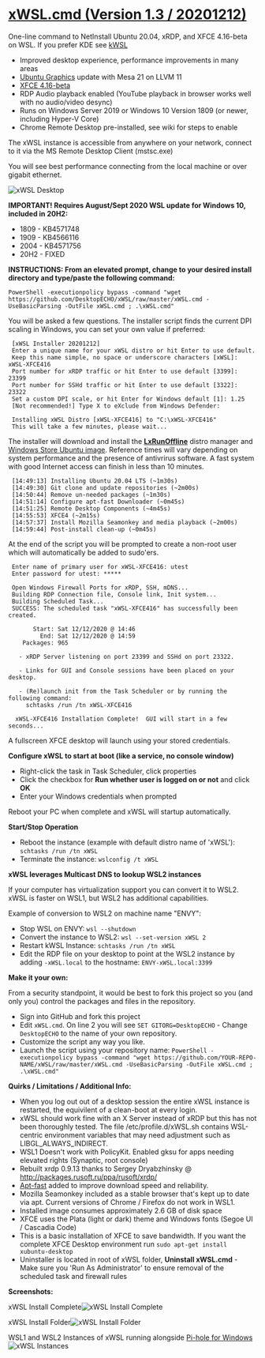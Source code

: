 # [xWSL.cmd (Version 1.3 / 20201212)](https://github.com/DesktopECHO/xWSL)

One-line command to NetInstall Ubuntu 20.04, xRDP, and XFCE 4.16-beta on WSL.  If you prefer KDE see [kWSL](https://github.com/DesktopECHO/kWSL)


* Improved desktop experience, performance improvements in many areas
* [Ubuntu Graphics](https://launchpad.net/~oibaf/+archive/ubuntu/graphics-drivers) update with Mesa 21 on LLVM 11 
* [XFCE 4.16-beta](https://launchpad.net/~bluesabre/+archive/ubuntu/xfce-4.16)
* RDP Audio playback enabled (YouTube playback in browser works well with no audio/video desync)
* Runs on Windows Server 2019 or Windows 10 Version 1809 (or newer, including Hyper-V Core)
* Chrome Remote Desktop pre-installed, see wiki for steps to enable

The xWSL instance is accessible from anywhere on your network, connect to it via the MS Remote Desktop Client (mstsc.exe)

You will see best performance connecting from the local machine or over gigabit ethernet.

![xWSL Desktop](https://user-images.githubusercontent.com/33142753/94092529-687a1b80-fdf1-11ea-9e3b-bfbb6228e893.png)

**IMPORTANT!  Requires August/Sept 2020 WSL update for Windows 10, included in 20H2:**

* 1809 - KB4571748
* 1909 - KB4566116
* 2004 - KB4571756
* 20H2 - FIXED

**INSTRUCTIONS:  From an elevated prompt, change to your desired install directory and type/paste the following command:**

    PowerShell -executionpolicy bypass -command "wget https://github.com/DesktopECHO/xWSL/raw/master/xWSL.cmd -UseBasicParsing -OutFile xWSL.cmd ; .\xWSL.cmd"

You will be asked a few questions.  The installer script finds the current DPI scaling in Windows, you can set your own value if preferred:

     [xWSL Installer 20201212]
     Enter a unique name for your xWSL distro or hit Enter to use default. 
     Keep this name simple, no space or underscore characters [xWSL]: xWSL-XFCE416 
     Port number for xRDP traffic or hit Enter to use default [3399]: 23399
     Port number for SSHd traffic or hit Enter to use default [3322]: 23322 
     Set a custom DPI scale, or hit Enter for Windows default [1]: 1.25     
     [Not recommended!] Type X to eXclude from Windows Defender: 
     
     Installing xWSL Distro [xWSL-XFCE416] to "C:\xWSL-XFCE416"
     This will take a few minutes, please wait...  

The installer will download and install the [**LxRunOffline**](https://github.com/DDoSolitary/LxRunOffline) distro manager and [Windows Store Ubuntu image](https://www.microsoft.com/en-bm/p/ubuntu/9nblggh4msv6?).  Reference times will vary depending on system performance and the presence of antivrirus software.  A fast system with good Internet access can finish in less than 10 minutes. 

     [14:49:13] Installing Ubuntu 20.04 LTS (~1m30s)
     [14:49:30] Git clone and update repositories (~2m00s)
     [14:50:44] Remove un-needed packages (~1m30s)
     [14:51:14] Configure apt-fast Downloader (~0m45s)
     [14:51:25] Remote Desktop Components (~4m45s)
     [14:55:53] XFCE4 (~2m15s)
     [14:57:37] Install Mozilla Seamonkey and media playback (~2m00s)
     [14:59:44] Post-install clean-up (~0m45s)
   
At the end of the script you will be prompted to create a non-root user which will automatically be added to sudo'ers.

     Enter name of primary user for xWSL-XFCE416: utest
     Enter password for utest: *****
     
     Open Windows Firewall Ports for xRDP, SSH, mDNS...
     Building RDP Connection file, Console link, Init system...
     Building Scheduled Task...
     SUCCESS: The scheduled task "xWSL-XFCE416" has successfully been created.

           Start: Sat 12/12/2020 @ 14:46
             End: Sat 12/12/2020 @ 14:59
        Packages: 965

       - xRDP Server listening on port 23399 and SSHd on port 23322.

       - Links for GUI and Console sessions have been placed on your desktop.

       - (Re)launch init from the Task Scheduler or by running the following command:     
         schtasks /run /tn xWSL-XFCE416

      xWSL-XFCE416 Installation Complete!  GUI will start in a few seconds...

A fullscreen XFCE desktop will launch using your stored credentials. 

**Configure xWSL to start at boot (like a service, no console window)**

* Right-click the task in Task Scheduler, click properties
* Click the checkbox for **Run whether user is logged on or not** and click **OK**
* Enter your Windows credentials when prompted
 
Reboot your PC when complete and xWSL will startup automatically.

**Start/Stop Operation**

* Reboot the instance (example with default distro name of 'xWSL'): ````schtasks /run /tn xWSL```` 
* Terminate the instance: ````wslconfig /t xWSL````

**xWSL leverages Multicast DNS to lookup WSL2 instances**

If your computer has virtualization support you can convert it to WSL2.  xWSL is faster on WSL1, but WSL2 has additional capabilities. 

Example of conversion to WSL2 on machine name "ENVY":
 - Stop WSL on ENVY:
    ````wsl --shutdown````
 - Convert the instance to WSL2:
    ````wsl --set-version xWSL 2````
 - Restart kWSL Instance:
    ````schtasks /run /tn xWSL````
 - Edit the RDP file on your desktop to point at the WSL2 instance by adding ````-xWSL.local```` to the hostname:
    ````ENVY-xWSL.local:3399````

**Make it your own:**

From a security standpoint, it would be best to fork this project so you (and only you) control the packages and files in the repository.

- Sign into GitHub and fork this project
- Edit ```xWSL.cmd```.  On line 2 you will see ```SET GITORG=DesktopECHO``` - Change ```DesktopECHO``` to the name of your own repository.
- Customize the script any way you like.
- Launch the script using your repository name:
 ```PowerShell -executionpolicy bypass -command "wget https://github.com/YOUR-REPO-NAME/xWSL/raw/master/xWSL.cmd -UseBasicParsing -OutFile xWSL.cmd ; .\xWSL.cmd"```

**Quirks / Limitations / Additional Info:**

* When you log out out of a desktop session the entire xWSL instance is restarted, the equivilent of a clean-boot at every login.  
* xWSL should work fine with an X Server instead of xRDP but this has not been thoroughly tested. The file /etc/profile.d/xWSL.sh contains WSL-centric environment variables that may need adjustment such as LIBGL_ALWAYS_INDIRECT.
* WSL1 Doesn't work with PolicyKit. Enabled gksu for apps needing elevated rights (Synaptic, root console)
* Rebuilt xrdp 0.9.13 thanks to Sergey Dryabzhinsky @ http://packages.rusoft.ru/ppa/rusoft/xrdp/
* [Apt-fast](https://github.com/ilikenwf/apt-fast) added to improve download speed and reliability.
* Mozilla Seamonkey included as a stable browser that's kept up to date via apt.  Current versions of Chrome / Firefox do not work in WSL1.
* Installed image consumes approximately 2.6 GB of disk space
* XFCE uses the Plata (light or dark) theme and Windows fonts (Segoe UI / Cascadia Code)
* This is a basic installation of XFCE to save bandwidth.  If you want the complete XFCE Desktop environment run `sudo apt-get install xubuntu-desktop`
* Uninstaller is located in root of xWSL folder, **Uninstall xWSL.cmd** - Make sure you 'Run As Administrator' to ensure removal of the scheduled task and firewall rules

**Screenshots:**

xWSL Install Complete![xWSL Install Complete](https://user-images.githubusercontent.com/33142753/98679083-dcd33480-2335-11eb-98f2-d03114d7b2fd.png)

xWSL Install Folder![xWSL Install Folder](https://user-images.githubusercontent.com/33142753/98679263-215ed000-2336-11eb-8d06-5463f0614e87.png)

WSL1 and WSL2 Instances of xWSL running alongside [Pi-hole for Windows](https://github.com/DesktopECHO/Pi-Hole-for-WSL1)![xWSL Instances](https://user-images.githubusercontent.com/33142753/98769992-8d354d00-23b7-11eb-872b-9f6a622163a5.png)
